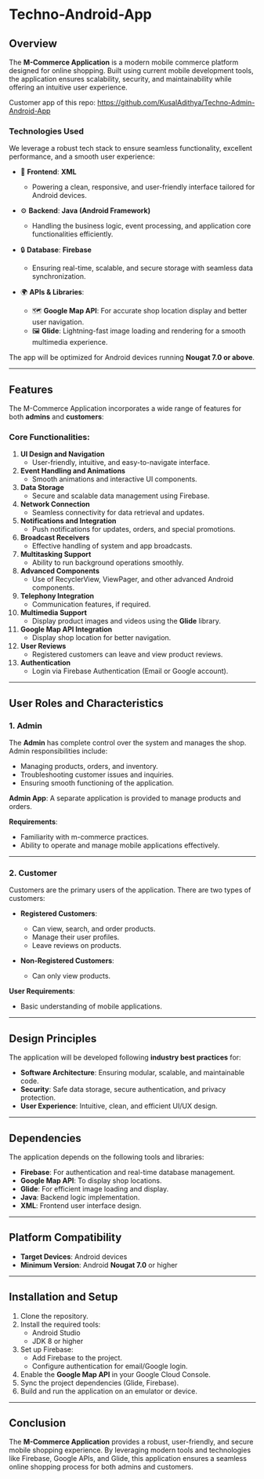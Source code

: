 ﻿# Techno-Android-App

## Overview
The **M-Commerce Application** is a modern mobile commerce platform designed for online shopping. Built using current mobile development tools, the application ensures scalability, security, and maintainability while offering an intuitive user experience.

Customer app of this repo: https://github.com/KusalAdithya/Techno-Admin-Android-App

### Technologies Used
We leverage a robust tech stack to ensure seamless functionality, excellent performance, and a smooth user experience:

- 🚀 **Frontend**: **XML**
   - Powering a clean, responsive, and user-friendly interface tailored for Android devices.

- ⚙️ **Backend**: **Java (Android Framework)**
   - Handling the business logic, event processing, and application core functionalities efficiently.

- 🔒 **Database**: **Firebase**
   - Ensuring real-time, scalable, and secure storage with seamless data synchronization.

- 🌍 **APIs & Libraries**:
   - 🗺 **Google Map API**: For accurate shop location display and better user navigation.
   - 🖼 **Glide**: Lightning-fast image loading and rendering for a smooth multimedia experience.
     
The app will be optimized for Android devices running **Nougat 7.0 or above**.

---

## Features
The M-Commerce Application incorporates a wide range of features for both **admins** and **customers**:

### Core Functionalities:
1. **UI Design and Navigation**
   - User-friendly, intuitive, and easy-to-navigate interface.
2. **Event Handling and Animations**
   - Smooth animations and interactive UI components.
3. **Data Storage**
   - Secure and scalable data management using Firebase.
4. **Network Connection**
   - Seamless connectivity for data retrieval and updates.
5. **Notifications and Integration**
   - Push notifications for updates, orders, and special promotions.
6. **Broadcast Receivers**
   - Effective handling of system and app broadcasts.
7. **Multitasking Support**
   - Ability to run background operations smoothly.
8. **Advanced Components**
   - Use of RecyclerView, ViewPager, and other advanced Android components.
9. **Telephony Integration**
   - Communication features, if required.
10. **Multimedia Support**
    - Display product images and videos using the **Glide** library.
11. **Google Map API Integration**
    - Display shop location for better navigation.
12. **User Reviews**
    - Registered customers can leave and view product reviews.
13. **Authentication**
    - Login via Firebase Authentication (Email or Google account).

---

## User Roles and Characteristics

### 1. **Admin**
The **Admin** has complete control over the system and manages the shop. Admin responsibilities include:
- Managing products, orders, and inventory.
- Troubleshooting customer issues and inquiries.
- Ensuring smooth functioning of the application.

**Admin App**: A separate application is provided to manage products and orders.

**Requirements**:
- Familiarity with m-commerce practices.
- Ability to operate and manage mobile applications effectively.

---

### 2. **Customer**
Customers are the primary users of the application. There are two types of customers:

- **Registered Customers**:
  - Can view, search, and order products.
  - Manage their user profiles.
  - Leave reviews on products.

- **Non-Registered Customers**:
  - Can only view products.

**User Requirements**:
- Basic understanding of mobile applications.

---

## Design Principles
The application will be developed following **industry best practices** for:
- **Software Architecture**: Ensuring modular, scalable, and maintainable code.
- **Security**: Safe data storage, secure authentication, and privacy protection.
- **User Experience**: Intuitive, clean, and efficient UI/UX design.

---

## Dependencies
The application depends on the following tools and libraries:
- **Firebase**: For authentication and real-time database management.
- **Google Map API**: To display shop locations.
- **Glide**: For efficient image loading and display.
- **Java**: Backend logic implementation.
- **XML**: Frontend user interface design.

---

## Platform Compatibility
- **Target Devices**: Android devices
- **Minimum Version**: Android **Nougat 7.0** or higher

---

## Installation and Setup
1. Clone the repository.
2. Install the required tools:
   - Android Studio
   - JDK 8 or higher
3. Set up Firebase:
   - Add Firebase to the project.
   - Configure authentication for email/Google login.
4. Enable the **Google Map API** in your Google Cloud Console.
5. Sync the project dependencies (Glide, Firebase).
6. Build and run the application on an emulator or device.

---


## Conclusion
The **M-Commerce Application** provides a robust, user-friendly, and secure mobile shopping experience. By leveraging modern tools and technologies like Firebase, Google APIs, and Glide, this application ensures a seamless online shopping process for both admins and customers.
